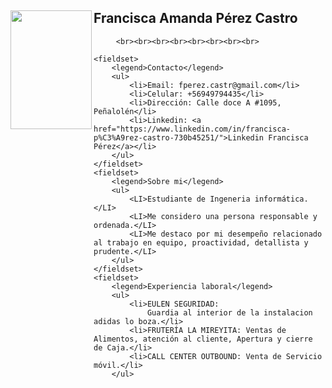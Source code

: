 <!DOCTYPE html>
<html lang="es">
<head>
    <meta charset="UTF-8">
    <meta http-equiv="X-UA-Compatible" content="IE=edge">
    <meta name="viewport" content="width=device-width, initial-scale=1.0">
    <title>Francisca Pérez</title>
</head>
<body>
<div id="Principal">
        <img src="img/fotito.jpeg" id="mifoto" width="130px" height="190" align="left">
        <h2>Francisca Amanda Pérez Castro</h2>

         <br><br><br><br><br><br><br><br>
         
    <fieldset>
        <legend>Contacto</legend>
        <ul>
            <li>Email: fperez.castr@gmail.com</li>
            <li>Celular: +56949794435</li>
            <li>Dirección: Calle doce A #1095, Peñalolén</li>
            <li>Linkedin: <a href="https://www.linkedin.com/in/francisca-p%C3%A9rez-castro-730b45251/">Linkedin Francisca Pérez</a></li>
        </ul>
    </fieldset>
    <fieldset>
        <legend>Sobre mi</legend>
        <ul>
            <LI>Estudiante de Ingeneria informática.</LI>
            <LI>Me considero una persona responsable y ordenada.</LI>
            <LI>Me destaco por mi desempeño relacionado al trabajo en equipo, proactividad, detallista y prudente.</LI>
        </ul>
    </fieldset>
    <fieldset>
        <legend>Experiencia laboral</legend>
        <ul>
            <li>EULEN SEGURIDAD:
                Guardia al interior de la instalacion adidas lo boza.</li>
            <li>FRUTERÍA LA MIREYITA: Ventas de Alimentos, atención al cliente, Apertura y cierre de Caja.</li> 
            <li>CALL CENTER OUTBOUND: Venta de Servicio móvil.</li>
        </ul>
